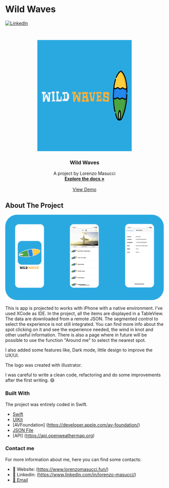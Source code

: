 # Wild Waves

[![LinkedIn][linkedin-shield]][linkedin-url]

<!-- PROJECT LOGO -->
<br />
<p align="center">
  <a href="https://github.com/masucci/Wild-Waves">
    <img src="images/logo.png" alt="Logo" width="300" height="353">
  </a>

  <h3 align="center">Wild Waves</h3>

  <p align="center">
    A project by Lorenzo Masucci
    <br />
    <a href="https://github.com/masucci/Wild-Waves"><strong>Explore the docs »</strong></a>
    <br />
    <br />
    <a href="">View Demo</a>
  </p>
</p>

<!-- ABOUT THE PROJECT -->
## About The Project

![Product Name Screen Shot][product-screenshot]

This is app is projected to works with iPhone with a native environment. I've used XCode as IDE. 
In the project, all the items are displayed in a TableView. The data are downloaded from a remote JSON. 
The segmented control to select the experience is not still integrated. You can find more info about the spot clicking on it and see the experience needed, the wind in knot and other useful information.
There is also a page where in future will be possible to use the function "Around me" to select the nearest spot.

I also added some features like, Dark mode, little design to improve the UX/UI.

The logo was created with illustrator.

I was careful to write a clean code, refactoring and do some improvements after the first writing. :smile:

### Built With
The project was entirely coded in Swift.
* [Swift](https://swift.org/)
* [UIKit](https://developer.apple.com/documentation/uikit)
* [AVFoundation] (https://developer.apple.com/av-foundation/)
* [JSON File](https://s3.eu-west-2.amazonaws.com/lpad-public-assets/software-test/all-spots.json)
* [API] (https://api.openweathermap.org)

### Contact me
For more information about me, here you can find some contacts:
* :link: Website: (https://www.lorenzomasucci.fun/)
* :bust_in_silhouette: Linkedin: (https://www.linkedin.com/in/lorenzo-masucci/)
* [:email:  Email](mailto:lorenzo.masucci@outlook.com)


<!-- MARKDOWN LINKS & IMAGES -->
[linkedin-shield]: https://img.shields.io/badge/-LinkedIn-black.svg?style=flat-square&logo=linkedin&colorB=555
[linkedin-url]: https://www.linkedin.com/in/lorenzo-masucci/
[product-screenshot]: images/example.png

